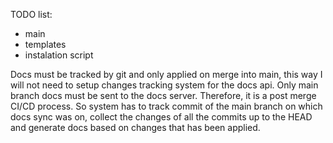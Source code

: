 TODO list:
- main
- templates
- instalation script


Docs must be tracked by git and only applied on merge into main, this way I will not need to setup changes tracking system for the docs api. Only main branch docs must be sent to the docs server. Therefore, it is a post merge CI/CD process.
So system has to track commit of the main branch on which docs sync was on, collect the changes of all the commits up to the HEAD and generate docs based on changes that has been applied.
